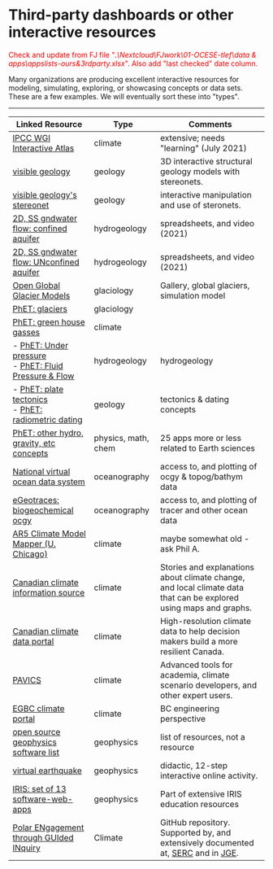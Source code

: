 # Third-party dashboards or other interactive resources

<span style="color:red">Check and update from FJ file "_.\Nextcloud\FJwork\01-OCESE-tlef\data & apps\appslists-ours&3rdparty.xlsx_". Also add "last checked" date column.</span>

Many organizations are producing excellent interactive resources for modeling, simulating, exploring, or showcasing concepts or data sets. These are a few examples. We will eventually sort these into "types".

---

| Linked Resource | Type | Comments |
| ------- | ------- | ------- |
| [IPCC WGI Interactive Atlas](https://interactive-atlas.ipcc.ch/) | climate | extensive; needs "learning" (July 2021) |
| [visible geology](https://app.visiblegeology.com/) | geology | 3D interactive structural geology models with stereonets. |
| [visible geology's stereonet](https://app.visiblegeology.com/stereonet.html) | geology | interactive manipulation and use of steronets. |
| [2D, SS gndwater flow: confined aquifer](https://www.youtube.com/watch?v=PvUWXQCEjpc) | hydrogeology | spreadsheets, and video (2021) |
| [2D, SS gndwater flow: UNconfined aquifer](https://www.youtube.com/watch?v=9Wmkugy3XdQ) | hydrogeology | spreadsheets, and video (2021) |
| [Open Global Glacier Models](https://edu.oggm.org/en/latest/index.html) | glaciology | Gallery, global glaciers, simulation model |
| [PhET: glaciers](https://phet.colorado.edu/en/simulations/glaciers) | glaciology |  |
| [PhET: green house gasses](https://phet.colorado.edu/en/simulations/greenhouse) | climate |  |
| - [PhET: Under pressure](https://phet.colorado.edu/en/simulations/under-pressure) <BR>- [PhET: Fluid Pressure & Flow](https://phet.colorado.edu/en/simulations/fluid-pressure-and-flow)| hydrogeology | hydrogeology |
| - [PhET: plate tectonics ](https://phet.colorado.edu/en/simulations/plate-tectonics)<BR>- [PhET: radiometric dating](https://phet.colorado.edu/en/simulations/radioactive-dating-game) | geology | tectonics & dating concepts |
| [PhET: other hydro, gravity, etc concepts](https://phet.colorado.edu/en/simulations/filter?subjects=earth-science) | physics, math, chem | 25 apps more or less related to Earth sciences |
| [National virtual ocean data system](https://data.pmel.noaa.gov/nvods/las/UI.vm) | oceanography | access to, and plotting of ocgy & topog/bathym data |
| [eGeotraces: biogeochemical ocgy](https://www.egeotraces.org/) | oceanography | access to, and plotting of tracer and other ocean data |
| [AR5 Climate Model Mapper (U. Chicago)](http://climatemodels.uchicago.edu/maps/) | climate | maybe somewhat old - ask Phil A.  |
| [Canadian climate information source](https://climateatlas.ca/) | climate | Stories and explanations about climate change, and local climate data that can be explored using maps and graphs. |
| [Canadian climate data portal](https://climatedata.ca/) | climate | High-resolution climate data to help decision makers build a more resilient Canada. |
| [PAVICS](https://pavics.ouranos.ca/index.html) | climate | Advanced tools for academia, climate scenario developers, and other expert users. |
| [EGBC climate portal](https://www.egbc.ca/Practice-Resources/Programs-Resources/Climate-Sustainability/Climate-Change-Information-Portal) | climate | BC engineering perspective |
| [open source geophysics software list](https://en.wikipedia.org/wiki/Comparison_of_free_geophysics_software) | geophysics | list of resources, not a resource |
| [virtual earthquake](https://www.sciencecourseware.org/VirtualEarthquake/) | geophysics | didactic, 12-step interactive online activity.  |
| [IRIS: set of 13 software-web-apps](https://www.iris.edu/hq/inclass/search#type[]=7&language[]=1) | geophysics | Part of extensive IRIS education resources |
| [Polar ENgagement through GUIded INquiry](https://github.com/penguin-code/modules) | Climate | GitHub repository. Supported by, and extensively documented at, [SERC](https://serc.carleton.edu/penguin/index.html) and in [JGE](https://www.tandfonline.com/doi/full/10.1080/10899995.2020.1768004).|

